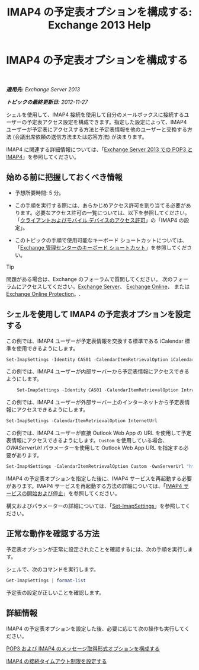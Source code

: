 ﻿---
title: 'IMAP4 の予定表オプションを構成する: Exchange 2013 Help'
TOCTitle: IMAP4 の予定表オプションを構成する
ms:assetid: 6679c8b2-3f0f-449a-a17c-a7b30001538c
ms:mtpsurl: https://technet.microsoft.com/ja-jp/library/Aa998606(v=EXCHG.150)
ms:contentKeyID: 50555794
ms.date: 04/24/2018
mtps_version: v=EXCHG.150
ms.translationtype: HT
---

# IMAP4 の予定表オプションを構成する

 

_**適用先:** Exchange Server 2013_

_**トピックの最終更新日:** 2012-11-27_

シェルを使用して、IMAP4 接続を使用して自分のメールボックスに接続するユーザーの予定表アクセス設定を構成できます。指定した設定によって、IMAP4 ユーザーが予定表にアクセスする方法と予定表情報を他のユーザーと交換する方法 (会議出席依頼の送信方法または応答方法) が決まります。

IMAP4 に関連する詳細情報については、「[Exchange Server 2013 での POP3 と IMAP4](pop3-and-imap4-in-exchange-server-2013-exchange-2013-help.md)」を参照してください。

## 始める前に把握しておくべき情報

  - 予想所要時間: 5 分。

  - この手順を実行する際には、あらかじめアクセス許可を割り当てる必要があります。必要なアクセス許可の一覧については、以下を参照してください。「[クライアントおよびモバイル デバイスのアクセス許可](clients-and-mobile-devices-permissions-exchange-2013-help.md)」の「IMAP4 の設定」。

  - このトピックの手順で使用可能なキーボード ショートカットについては、「[Exchange 管理センターのキーボード ショートカット](keyboard-shortcuts-in-the-exchange-admin-center-exchange-online-protection-help.md)」を参照してください。


> [!TIP]
> 問題がある場合は、Exchange のフォーラムで質問してください。 次のフォーラムにアクセスしてください。<A href="https://go.microsoft.com/fwlink/p/?linkid=60612">Exchange Server</A>、 <A href="https://go.microsoft.com/fwlink/p/?linkid=267542">Exchange Online</A>、 または <A href="https://go.microsoft.com/fwlink/p/?linkid=285351">Exchange Online Protection</A>。.



## シェルを使用して IMAP4 の予定表オプションを設定する

この例では、IMAP4 ユーザーが予定表情報を交換する標準である iCalendar 標準を使用できるようにします。

```powershell
Set-ImapSettings -Identity CAS01 -CalendarItemRetrievalOption iCalendar
```

この例では、IMAP4 ユーザーが内部サーバーから予定表情報にアクセスできるようにします。

```powershell
    Set-ImapSettings -Identity CAS01 -CalendarItemRetrievalOption IntranetUrl 
```

この例では、IMAP4 ユーザーが外部サーバー上のインターネットから予定表情報にアクセスできるようにします。

```powershell
Set-ImapSettings -CalendarItemRetrievalOption InternetUrl
```

この例では、IMAP4 ユーザーが直接 Outlook Web App の URL を使用して予定表情報にアクセスできるようにします。`Custom` を使用している場合、*OWAServerUrl* パラメーターを使用して Outlook Web App URL を指定する必要があります。

```powershell
Set-Imap4Settings -CalendarItemRetrievalOption Custom -OwaServerUrl "https://OwaServer01"
```

IMAP4 の予定表オプションを指定した後に、IMAP4 サービスを再起動する必要があります。IMAP4 サービスを再起動する方法の詳細については、「[IMAP4 サービスの開始および停止](start-and-stop-the-imap4-services-exchange-2013-help.md)」を参照してください。

構文およびパラメーターの詳細については、「[Set-ImapSettings](https://technet.microsoft.com/ja-jp/library/aa998252\(v=exchg.150\))」を参照してください。

## 正常な動作を確認する方法

予定表オプションが正常に設定されたことを確認するには、次の手順を実行します。

シェルで、次のコマンドを実行します。

```powershell
Get-ImapSettings | format-list
```

予定表の設定が正しいことを確認します。

## 詳細情報

IMAP4 の予定表オプションを設定した後、必要に応じて次の操作も実行してください。

[POP3 および IMAP4 のメッセージ取得形式オプションを構成する](configure-pop3-and-imap4-message-retrieval-format-options-exchange-2013-help.md)

[IMAP4 の接続タイムアウト制限を設定する](set-connection-time-out-limits-for-imap4-exchange-2013-help.md)

